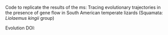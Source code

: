 Code to replicate the results of the ms: Tracing evolutionary trajectories in the presence of gene flow in South American temperate lizards (Squamata: _Liolaemus kingii_ group)

Evolution DOI: 
